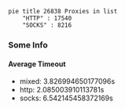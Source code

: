 
```mermaid
pie title 26838 Proxies in list
    "HTTP" : 17540
    "SOCKS" : 8216
```

### Some Info
#### Average Timeout

- mixed: 3.826994650177096s
- http: 2.085003910113781s
- socks: 6.542145458372169s